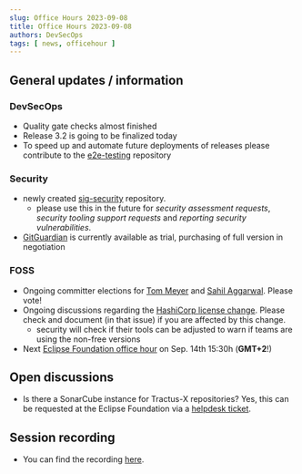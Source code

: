 ```yaml
---
slug: Office Hours 2023-09-08
title: Office Hours 2023-09-08
authors: DevSecOps
tags: [ news, officehour ]
---
```


## General updates / information

### DevSecOps

- Quality gate checks almost finished
- Release 3.2 is going to be finalized today
- To speed up and automate future deployments of releases please contribute to the [e2e-testing](https://github.com/eclipse-tractusx/e2e-testing) repository

### Security

- newly created [sig-security](https://github.com/eclipse-tractusx/sig-security) repository.
  - please use this in the future for _security assessment requests_, _security tooling support requests_ and _reporting security vulnerabilities_.
- [GitGuardian](https://dashboard.gitguardian.com/) is currently available as trial, purchasing of full version in negotiation

### FOSS

- Ongoing committer elections for [Tom Meyer](https://projects.eclipse.org/projects/automotive.tractusx/elections/election-tom-meyer-committer-eclipse-tractus-x) and [Sahil Aggarwal](https://projects.eclipse.org/projects/automotive.tractusx/elections/election-sahil-aggarwal-committer-eclipse-tractus-x). Please vote!
- Ongoing discussions regarding the [HashiCorp license change](https://github.com/eclipse-tractusx/sig-infra/discussions/233). Please check and document (in that issue) if you are affected by this change.
  - security will check if their tools can be adjusted to warn if teams are using the non-free versions
- Next [Eclipse Foundation office hour](https://www.eclipse.org/projects/calendar/#office-hours) on Sep. 14th 15:30h (**GMT+2**!)

## Open discussions

- Is there a SonarCube instance for Tractus-X repositories? Yes, this can be requested at the Eclipse Foundation via a [helpdesk ticket](https://gitlab.eclipse.org/eclipsefdn/helpdesk).

## Session recording

- You can find the recording [here](https://bcgcatenax.sharepoint.com/sites/CommunitiesofPractises/_layouts/15/stream.aspx?id=%2Fsites%2FCommunitiesofPractises%2FShared%20Documents%2FCX%2DCoP%20DevSecOps%2FOffice%5FHours%5FRegular%5FRecordings%2F20230908%5FDevSecOps%20Business%20Hours%2DRecording%2Emp4).
